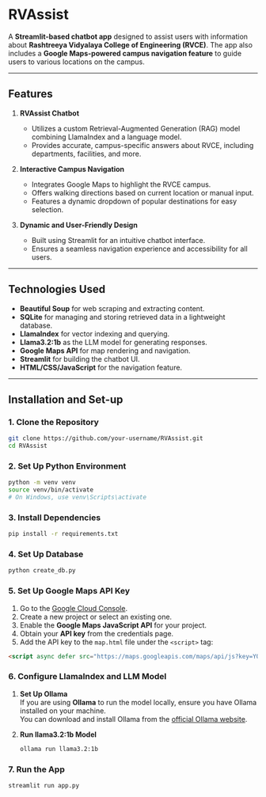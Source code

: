 # **RVAssist**

A **Streamlit-based chatbot app** designed to assist users with information about **Rashtreeya Vidyalaya College of Engineering (RVCE)**. The app also includes a **Google Maps-powered campus navigation feature** to guide users to various locations on the campus.

---

## **Features**

1. **RVAssist Chatbot**  
   - Utilizes a custom Retrieval-Augmented Generation (RAG) model combining LlamaIndex and a language model.  
   - Provides accurate, campus-specific answers about RVCE, including departments, facilities, and more.

2. **Interactive Campus Navigation**  
   - Integrates Google Maps to highlight the RVCE campus.  
   - Offers walking directions based on current location or manual input.  
   - Features a dynamic dropdown of popular destinations for easy selection.

3. **Dynamic and User-Friendly Design**  
   - Built using Streamlit for an intuitive chatbot interface.  
   - Ensures a seamless navigation experience and accessibility for all users.

---

## **Technologies Used**

- **Beautiful Soup** for web scraping and extracting content. 
- **SQLite** for managing and storing retrieved data in a lightweight database.  
- **LlamaIndex** for vector indexing and querying.  
- **Llama3.2:1b** as the LLM model for generating responses.   
- **Google Maps API** for map rendering and navigation.  
- **Streamlit** for building the chatbot UI.   
- **HTML/CSS/JavaScript** for the navigation feature.

---

## **Installation and Set-up**

### **1. Clone the Repository**
```bash
git clone https://github.com/your-username/RVAssist.git
cd RVAssist 
```

### **2. Set Up Python Environment**
```bash
python -m venv venv
source venv/bin/activate  
# On Windows, use venv\Scripts\activate
```

### **3. Install Dependencies**
```bash
pip install -r requirements.txt
```

### **4. Set Up Database**
```bash
python create_db.py
```

### **5. Set Up Google Maps API Key**

1. Go to the [Google Cloud Console](https://console.cloud.google.com/).
2. Create a new project or select an existing one.
3. Enable the **Google Maps JavaScript API** for your project.
4. Obtain your **API key** from the credentials page.
5. Add the API key to the `map.html` file under the `<script>` tag:

```html
<script async defer src="https://maps.googleapis.com/maps/api/js?key=YOUR_GOOGLE_MAPS_API_KEY&libraries=places&callback=initMap"></script>
```

### **6. Configure LlamaIndex and LLM Model**

1. **Set Up Ollama**  
   If you are using **Ollama** to run the model locally, ensure you have Ollama installed on your machine.  
   You can download and install Ollama from the [official Ollama website](https://ollama.com/).

2. **Run llama3.2:1b Model**  
   ```bash
   ollama run llama3.2:1b
   ```

### **7. Run the App**
```bash
streamlit run app.py
```
